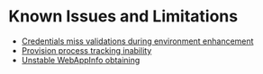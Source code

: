 # Known Issues and Limitations

- [Credentials miss validations during environment enhancement]()
- [Provision process tracking inability]()
- [Unstable WebAppInfo obtaining]()